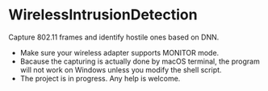 # WirelessIntrusionDetection
Capture 802.11 frames and identify hostile ones based on DNN. 

* Make sure your wireless adapter supports MONITOR mode. 
* Bacause the capturing is actually done by macOS terminal, the program will not work on Windows unless you modify the shell script. 
* The project is in progress. Any help is welcome. 
